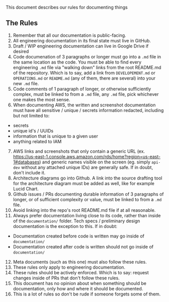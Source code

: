 This document describes our rules for documenting things

## The Rules

1. Remember that all our documentation is public-facing.
2. All engineering documentation in its final state must live in GitHub.
3. Draft / WIP engineering documentation can live in Google Drive if desired
4. Code documenation of 3 paragraphs or longer must go into a `.md` file in the same location as the code. You must be able to find every engineering `.md` file via "walking down" links from the root README.md of the repository. Which is to say, add a link from `DEVELOPEMENT.md` or `OPERATIONS.md` or `README.md` (any of them, there are several) into your new `.md` file.
6. Code comments of 1 paragraph of longer, or otherwise sufficiently complex, must be linked to from a `.md` file, any `.md` file, pick whichever one makes the most sense.
7. When documenting AWS, the written and screenshot documentation must have all sensitive / unique / secrets information redacted, including but not limited to:

  - secrets
  - unique id's / UUIDs
  - information that is unique to a given user
  - anything related to IAM

7. AWS links and screenshots that only contain a generic URL (ex. https://us-east-1.console.aws.amazon.com/rds/home?region=us-east-1#databases) and generic names visible on the screen (eg. simply `api-dev` without any attached unique IDs) are generally safe. If in doubt, don't include it.
8. Architecture diagrams go into Github. A link into the source drafting tool for the architecture diagram must be added as well, like for example Lucid Chart.
9. Github issues / PRs documenting durable information of 3 paragraphs of longer, or of sufficient complexity or value, must be linked to from a `.md` file.
10. Avoid linking into the repo's root README.md file if at all reasonable. 
11. Always prefer documentation living close to its code, rather than inside of the `documentation/` folder. Tech specs / preliminary design documentation is the exception to this. If in doubt:

  - Documentation created before code is written may go inside of `documentation/`
  - Documentation created after code is written should not go inside of `documentation/`

12. Meta documents (such as this one) must also follow these rules.
13. These rules only apply to engineering documentation. 
14. These rules should be actively enforced. Which is to say: request changes inside of PRs that don't follow these rules.
15. This document has no opinion about when something should be documentation, only how and where it should be documented.
16. This is a lot of rules so don't be rude if someone forgets some of them.

